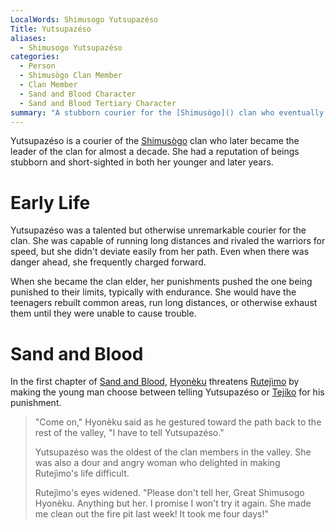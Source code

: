 ```yaml
---
LocalWords: Shimusogo Yutsupazéso
Title: Yutsupazéso
aliases:
  - Shimusogo Yutsupazéso
categories:
  - Person
  - Shimusògo Clan Member
  - Clan Member
  - Sand and Blood Character
  - Sand and Blood Tertiary Character
summary: "A stubborn courier for the [Shimusògo]() clan who eventually became the leader for almost a decade."
---
```


Yutsupazéso is a courier of the [Shimusògo]() clan who later became the leader of the clan for almost a decade. She had a reputation of beings stubborn and short-sighted in both her younger and later years.

# Early Life

Yutsupazéso was a talented but otherwise unremarkable courier for the clan. She was capable of running long distances and rivaled the warriors for speed, but she didn't deviate easily from her path. Even when there was danger ahead, she frequently charged forward.

When she became the clan elder, her punishments pushed the one being punished to their limits, typically with endurance. She would have the teenagers rebuilt common areas, run long distances, or otherwise exhaust them until they were unable to cause trouble.

# Sand and Blood

In the first chapter of [Sand and Blood](), [Hyonèku]() threatens [Rutejìmo]() by making the young man choose between telling Yutsupazéso or [Tejíko]() for his punishment.

> "Come on," Hyonèku said as he gestured toward the path back to the rest of the valley, "I have to tell Yutsupazéso."
>
> Yutsupazéso was the oldest of the clan members in the valley. She was also a dour and angry woman who delighted in making Rutejìmo's life difficult.
>
> Rutejìmo's eyes widened. "Please don't tell her, Great Shimusogo Hyonèku. Anything but her. I promise I won't try it again. She made me clean out the fire pit last week! It took me four days!"

